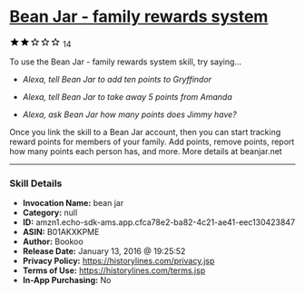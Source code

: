 # [Bean Jar - family rewards system](http://alexa.amazon.com/#skills/amzn1.echo-sdk-ams.app.cfca78e2-ba82-4c21-ae41-eec130423847)
![2 stars](../../images/ic_star_black_18dp_1x.png)![2 stars](../../images/ic_star_black_18dp_1x.png)![2 stars](../../images/ic_star_border_black_18dp_1x.png)![2 stars](../../images/ic_star_border_black_18dp_1x.png)![2 stars](../../images/ic_star_border_black_18dp_1x.png) 14

To use the Bean Jar - family rewards system skill, try saying...

* *Alexa, tell Bean Jar to add ten points to Gryffindor*

* *Alexa, tell Bean Jar to take away 5 points from Amanda*

* *Alexa, ask Bean Jar how many points does Jimmy have?*

Once you link the skill to a Bean Jar account, then you can start tracking reward points for members of your family.  Add points, remove points, report how many points each person has, and more. More details at beanjar.net

***

### Skill Details

* **Invocation Name:** bean jar
* **Category:** null
* **ID:** amzn1.echo-sdk-ams.app.cfca78e2-ba82-4c21-ae41-eec130423847
* **ASIN:** B01AKXKPME
* **Author:** Bookoo
* **Release Date:** January 13, 2016 @ 19:25:52
* **Privacy Policy:** https://historylines.com/privacy.jsp
* **Terms of Use:** https://historylines.com/terms.jsp
* **In-App Purchasing:** No
